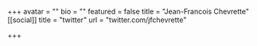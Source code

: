 +++
avatar = ""
bio = ""
featured = false
title = "Jean-Francois Chevrette"
[[social]]
title = "twitter"
url = "twitter.com/jfchevrette"

+++
